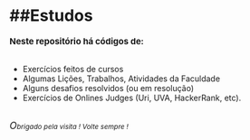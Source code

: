 <h1>##Estudos</h1>
<strong style= "font-size:15px"> Neste repositório há códigos de: </strong> </br></br>
<ul>
  <li> Exercícios feitos de cursos </li>
  <li> Algumas Lições, Trabalhos, Atividades da Faculdade</li>
  <li> Alguns desafios resolvidos (ou em resolução) </li>
  <li> Exercícios de Onlines Judges (Uri, UVA, HackerRank, etc). </li>
</ul>
</br>
<i style= "font-size:12px"> <font style="font-size:17px"> O</font>brigado pela visita ! Volte sempre ! </i>
